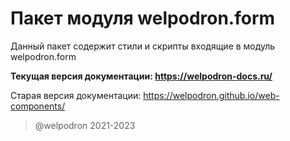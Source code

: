 # Пакет модуля welpodron.form

Данный пакет содержит стили и скрипты входящие в модуль welpodron.form 

**Текущая версия документации: https://welpodron-docs.ru/**

Старая версия документации: https://welpodron.github.io/web-components/

> @welpodron 2021-2023
